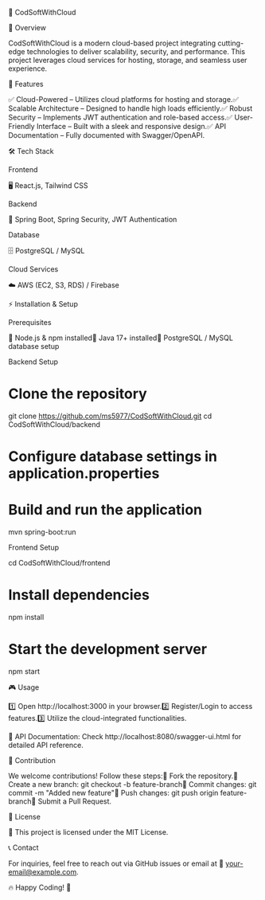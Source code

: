 🌟 CodSoftWithCloud



🚀 Overview

CodSoftWithCloud is a modern cloud-based project integrating cutting-edge technologies to deliver scalability, security, and performance. This project leverages cloud services for hosting, storage, and seamless user experience.

🎯 Features

✅ Cloud-Powered – Utilizes cloud platforms for hosting and storage.✅ Scalable Architecture – Designed to handle high loads efficiently.✅ Robust Security – Implements JWT authentication and role-based access.✅ User-Friendly Interface – Built with a sleek and responsive design.✅ API Documentation – Fully documented with Swagger/OpenAPI.

🛠️ Tech Stack

Frontend

🖥️ React.js, Tailwind CSS

Backend

🔧 Spring Boot, Spring Security, JWT Authentication

Database

🗄️ PostgreSQL / MySQL

Cloud Services

☁️ AWS (EC2, S3, RDS) / Firebase

⚡ Installation & Setup

Prerequisites

🔹 Node.js & npm installed🔹 Java 17+ installed🔹 PostgreSQL / MySQL database setup

Backend Setup

# Clone the repository
git clone https://github.com/ms5977/CodSoftWithCloud.git
cd CodSoftWithCloud/backend

# Configure database settings in application.properties

# Build and run the application
mvn spring-boot:run

Frontend Setup

cd CodSoftWithCloud/frontend

# Install dependencies
npm install

# Start the development server
npm start

🎮 Usage

1️⃣ Open http://localhost:3000 in your browser.2️⃣ Register/Login to access features.3️⃣ Utilize the cloud-integrated functionalities.

📌 API Documentation: Check http://localhost:8080/swagger-ui.html for detailed API reference.

🤝 Contribution

We welcome contributions! Follow these steps:📌 Fork the repository.📌 Create a new branch: git checkout -b feature-branch📌 Commit changes: git commit -m "Added new feature"📌 Push changes: git push origin feature-branch📌 Submit a Pull Request.

📜 License

📄 This project is licensed under the MIT License.

📞 Contact

For inquiries, feel free to reach out via GitHub issues or email at 📩 your-email@example.com.

🔥 Happy Coding! 🎉

